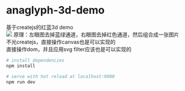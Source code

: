 # anaglyph-3d-demo  

基于createjs的红蓝3d demo  
![](https://github.com/ndNovaDev/analyph-3d-demo/blob/master/result.png)
原理：左眼图去掉蓝绿通道，右眼图去掉红色通道，然后组合成一张图片  
不光createjs，直接操作canvas也是可以实现的  
直接操作dom，并且应用svg filter应该也是可以实现的  

``` bash
# install dependencies
npm install

# serve with hot reload at localhost:9000
npm run dev


